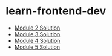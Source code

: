 # learn-frontend-dev

+ [Module 2 Solution](https://agustibr.github.io/learn-frontend-dev/module2-solution/)
+ [Module 3 Solution](https://agustibr.github.io/learn-frontend-dev/module3-solution/)
+ [Module 4 Solution](https://agustibr.github.io/learn-frontend-dev/module4-solution/)
+ [Module 5 Solution](https://agustibr.github.io/learn-frontend-dev/module5-solution/)